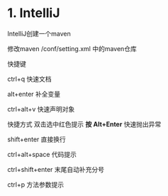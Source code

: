 # 1. IntelliJ

IntelliJ创建一个maven

修改maven /conf/setting.xml 中的maven仓库



快捷键

ctrl+q 快速文档

alt+enter 补全变量

ctrl+alt+v 快速声明对象

快捷方式 双击选中红色提示  **按** **Alt+Enter** 快速抛出异常

shift+enter 直接换行

ctrl+alt+space 代码提示

ctrl+shift+enter 末尾自动补充分号

ctrl+p 方法参数提示
